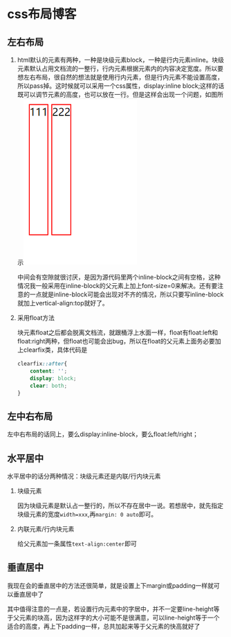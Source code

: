 # css布局博客

## 左右布局

1. html默认的元素有两种，一种是块级元素block，一种是行内元素inline。块级元素默认占用文档流的一整行，行内元素根据元素内的内容决定宽度。所以要想左右布局，很自然的想法就是使用行内元素，但是行内元素不能设置高度，所以pass掉。这时候就可以采用一个css属性，display:inline block;这样的话既可以调节元素的高度，也可以放在一行。但是这样会出现一个问题，如图所示![](行内块元素.png)

   中间会有空隙就很讨厌，是因为源代码里两个inline-block之间有空格，这种情况我一般采用在inline-block的父元素上加上font-size=0来解决。还有要注意的一点就是inline-block可能会出现对不齐的情况，所以只要写inline-block就加上vertical-align:top就好了。

2. 采用float方法

   块元素float之后都会脱离文档流，就跟桶浮上水面一样，float有float:left和float:right两种，但float也可能会出bug，所以在float的父元素上面务必要加上clearfix类，具体代码是

   ```css
   clearfix::after{
       content: '';
       display: block;
       clear: both; 
   }
   ```

## 左中右布局

左中右布局的话同上，要么display:inline-block，要么float:left/right；

## 水平居中

水平居中的话分两种情况：块级元素还是内联/行内块元素

1. 块级元素

   因为块级元素是默认占一整行的，所以不存在居中一说。若想居中，就先指定块级元素的宽度`width=xxx`,再`margin: 0 auto`即可。

2. 内联元素/行内块元素

   给父元素加一条属性`text-align:center`即可

## 垂直居中

我现在会的垂直居中的方法还很简单，就是设置上下margin或padding一样就可以垂直居中了

其中值得注意的一点是，若设置行内元素中的字居中，并不一定要line-height等于父元素的块高，因为这样字的大小可能不是很满意，可以line-height等于一个适合的高度，再上下padding一样，总共加起来等于父元素的快高就好了
